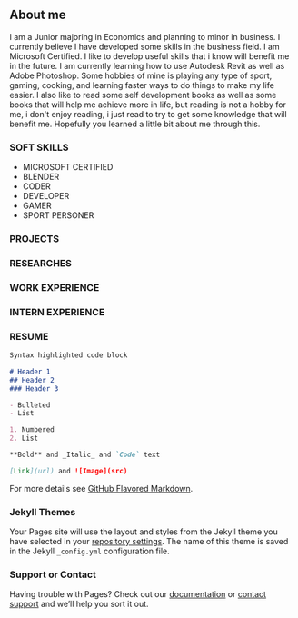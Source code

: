 ## About me

I am a Junior majoring in Economics and planning to minor in business. I currently believe I have developed some skills in the business field. I am Microsoft Certified. I like to develop useful skills that i know will benefit me in the future. I am currently learning how to use Autodesk Revit as well as Adobe Photoshop. Some hobbies of mine is playing any type of sport, gaming, cooking,  and learning faster ways to do things to make my life easier. I also like to read some self development books as well as some books that will help me achieve more in life, but reading is not a hobby for me, i don't enjoy reading, i just read to try to get some knowledge that will benefit me. Hopefully you learned a little bit about me through this.

### SOFT SKILLS

- MICROSOFT CERTIFIED
- BLENDER
- CODER
- DEVELOPER
- GAMER
- SPORT PERSONER
  
### PROJECTS

### RESEARCHES

### WORK EXPERIENCE

### INTERN EXPERIENCE

### RESUME



```markdown
Syntax highlighted code block

# Header 1
## Header 2
### Header 3

- Bulleted
- List

1. Numbered
2. List

**Bold** and _Italic_ and `Code` text

[Link](url) and ![Image](src)
```

For more details see [GitHub Flavored Markdown](https://guides.github.com/features/mastering-markdown/).

### Jekyll Themes

Your Pages site will use the layout and styles from the Jekyll theme you have selected in your [repository settings](https://github.com/NitsudP/DustinPham/settings). The name of this theme is saved in the Jekyll `_config.yml` configuration file.

### Support or Contact

Having trouble with Pages? Check out our [documentation](https://docs.github.com/categories/github-pages-basics/) or [contact support](https://github.com/contact) and we’ll help you sort it out.
